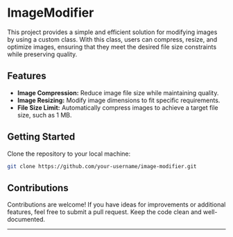 # ImageModifier

This project provides a simple and efficient solution for modifying images by using a custom class. With this class, users can compress, resize, and optimize images, ensuring that they meet the desired file size constraints while preserving quality.

## Features

- **Image Compression:** Reduce image file size while maintaining quality.
- **Image Resizing:** Modify image dimensions to fit specific requirements.
- **File Size Limit:** Automatically compress images to achieve a target file size, such as 1 MB.

## Getting Started

Clone the repository to your local machine:

   ```bash
   git clone https://github.com/your-username/image-modifier.git
   ```


## Contributions

Contributions are welcome! If you have ideas for improvements or additional features, feel free to submit a pull request. Keep the code clean and well-documented.

-----------------
